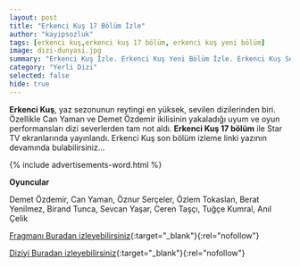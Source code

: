 ```yaml
---
layout: post
title: "Erkenci Kuş 17 Bölüm İzle"
author: "kayipsozluk"
tags: [erkenci kuş,erkenci kuş 17 bölüm, erkenci kuş yeni bölüm]
image: dizi-dunyasi.jpg
summary: "Erkenci Kuş İzle. Erkenci Kuş Yeni Bölüm İzle. Erkenci Kuş Son Bölüm İzle. Erkenci Kuş 17 Bölüm İzle"
category: "Yerli Dizi"
selected: false  
hide: true
---
```


**Erkenci Kuş**, yaz sezonunun reytingi en yüksek, sevilen dizilerinden biri. Özellikle Can Yaman ve Demet Özdemir ikilisinin yakaladığı uyum ve oyun performansları dizi severlerden tam not aldı. **Erkenci Kuş 17 bölüm** ile Star TV ekranlarında yayınlandı. Erkenci Kuş son bölüm izleme linki yazının devamında bulabilirsiniz...

{% include advertisements-word.html %}

**Oyuncular**

Demet Özdemir, Can Yaman, Öznur Serçeler, Özlem Tokaslan, Berat Yenilmez, Birand Tunca, Sevcan Yaşar, Ceren Taşçı, Tuğçe Kumral, Anıl Çelik


[Fragmanı Buradan izleyebilirsiniz](https://www.startv.com.tr/dizi/erkenci-kus/fragmanlar/17-bolum-fragmani){:target="_blank"}{:rel="nofollow"}

[Diziyi Buradan izleyebilirsiniz](https://www.startv.com.tr/dizi/erkenci-kus/bolumler/17-bolum){:target="_blank"}{:rel="nofollow"}


